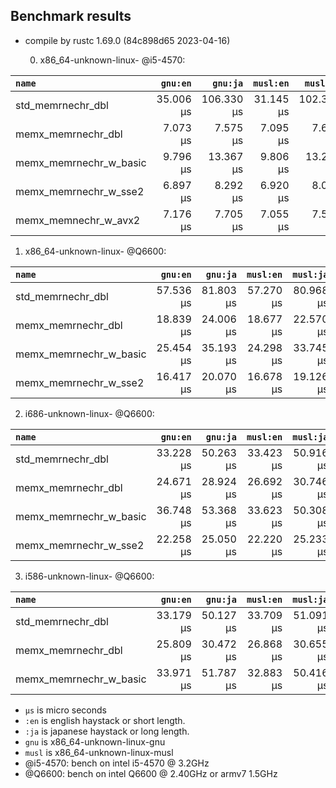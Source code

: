 ## Benchmark results

- compile by rustc 1.69.0 (84c898d65 2023-04-16)

  0. x86_64-unknown-linux- @i5-4570:

|         `name`          |  `gnu:en`   |  `gnu:ja`   |  `musl:en`  |  `musl:ja`  |
|:------------------------|------------:|------------:|------------:|------------:|
| std_memrnechr_dbl       |   35.006 µs |  106.330 µs |   31.145 µs |  102.330 µs |
| memx_memrnechr_dbl      |    7.073 µs |    7.575 µs |    7.095 µs |    7.606 µs |
| memx_memrnechr_w_basic  |    9.796 µs |   13.367 µs |    9.806 µs |   13.293 µs |
| memx_memrnechr_w_sse2   |    6.897 µs |    8.292 µs |    6.920 µs |    8.021 µs |
| memx_memnechr_w_avx2    |    7.176 µs |    7.705 µs |    7.055 µs |    7.519 µs |

  1. x86_64-unknown-linux- @Q6600:

|         `name`          |  `gnu:en`   |  `gnu:ja`   |  `musl:en`  |  `musl:ja`  |
|:------------------------|------------:|------------:|------------:|------------:|
| std_memrnechr_dbl       |   57.536 µs |   81.803 µs |   57.270 µs |   80.968 µs |
| memx_memrnechr_dbl      |   18.839 µs |   24.006 µs |   18.677 µs |   22.570 µs |
| memx_memrnechr_w_basic  |   25.454 µs |   35.193 µs |   24.298 µs |   33.745 µs |
| memx_memrnechr_w_sse2   |   16.417 µs |   20.070 µs |   16.678 µs |   19.126 µs |

  2. i686-unknown-linux- @Q6600:

|         `name`          |  `gnu:en`   |  `gnu:ja`   |  `musl:en`  |  `musl:ja`  |
|:------------------------|------------:|------------:|------------:|------------:|
| std_memrnechr_dbl       |   33.228 µs |   50.263 µs |   33.423 µs |   50.916 µs |
| memx_memrnechr_dbl      |   24.671 µs |   28.924 µs |   26.692 µs |   30.746 µs |
| memx_memrnechr_w_basic  |   36.748 µs |   53.368 µs |   33.623 µs |   50.308 µs |
| memx_memrnechr_w_sse2   |   22.258 µs |   25.050 µs |   22.220 µs |   25.233 µs |

  3. i586-unknown-linux- @Q6600:

|         `name`          |  `gnu:en`   |  `gnu:ja`   |  `musl:en`  |  `musl:ja`  |
|:------------------------|------------:|------------:|------------:|------------:|
| std_memrnechr_dbl       |   33.179 µs |   50.127 µs |   33.709 µs |   51.091 µs |
| memx_memrnechr_dbl      |   25.809 µs |   30.472 µs |   26.868 µs |   30.655 µs |
| memx_memrnechr_w_basic  |   33.971 µs |   51.787 µs |   32.883 µs |   50.416 µs |

- `µs` is micro seconds
- `:en` is english haystack or short length.
- `:ja` is japanese haystack or long length.
- `gnu` is x86_64-unknown-linux-gnu
- `musl` is x86_64-unknown-linux-musl
- @i5-4570: bench on intel i5-4570 @ 3.2GHz
- @Q6600: bench on intel Q6600 @ 2.40GHz or armv7 1.5GHz
